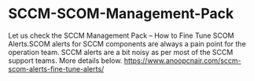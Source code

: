 # SCCM-SCOM-Management-Pack
Let us check the SCCM Management Pack – How to Fine Tune SCOM Alerts.SCOM alerts for SCCM components are always a pain point for the operation team. SCCM alerts are a bit noisy as per most of the SCCM support teams. More details below.
https://www.anoopcnair.com/sccm-scom-alerts-fine-tune-alerts/
